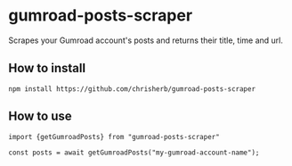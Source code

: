 # gumroad-posts-scraper

Scrapes your Gumroad account's posts and returns their title, time and url.

## How to install

```
npm install https://github.com/chrisherb/gumroad-posts-scraper
```

## How to use

```
import {getGumroadPosts} from "gumroad-posts-scraper"

const posts = await getGumroadPosts("my-gumroad-account-name");
```
